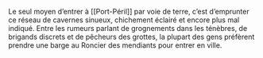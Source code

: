 Le seul moyen d’entrer à [[Port-Péril]] par voie de terre, c’est d’emprunter ce réseau de cavernes sinueux, chichement éclairé et encore plus mal indiqué. Entre les rumeurs parlant de grognements dans les ténèbres, de brigands discrets et de pêcheurs des grottes, la plupart des gens préfèrent prendre une barge au Roncier des mendiants pour entrer en ville.